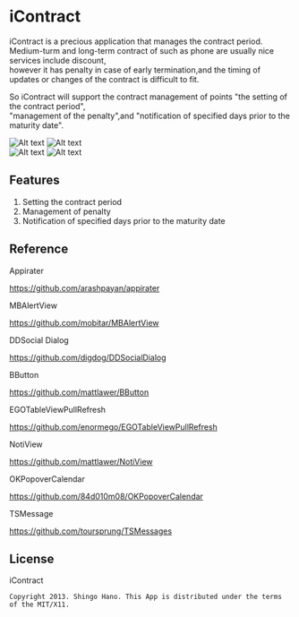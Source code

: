 iContract
======================

iContract is a precious application that manages the contract period.   
Medium-turm and long-term contract of such as phone are usually nice services include discount,  
however it has penalty in case of early termination,and the timing of updates or changes of the contract is difficult to fit.     

So iContract will support the contract management of points "the setting of the contract period",  
"management of the penalty",and "notification of specified days prior to the maturity date".    


![Alt text](http://nntp.ie-t.net/images/contract1.png)
![Alt text](http://nntp.ie-t.net/images/contract5.png)  
![Alt text](http://nntp.ie-t.net/images/contract3.png)
![Alt text](http://nntp.ie-t.net/images/contract4.png)


Features
------

1. Setting the contract period
2. Management of penalty
3. Notification of specified days prior to the maturity date


Reference
------
Appirater


<https://github.com/arashpayan/appirater>


MBAlertView


<https://github.com/mobitar/MBAlertView>


DDSocial Dialog


<https://github.com/digdog/DDSocialDialog>


BButton


<https://github.com/mattlawer/BButton>


EGOTableViewPullRefresh


<https://github.com/enormego/EGOTableViewPullRefresh>


NotiView


<https://github.com/mattlawer/NotiView>


OKPopoverCalendar


<https://github.com/84d010m08/OKPopoverCalendar>


TSMessage


<https://github.com/toursprung/TSMessages>



License
------

iContract


`Copyright 2013. Shingo Hano. This App is distributed under the terms of the MIT/X11.`  
